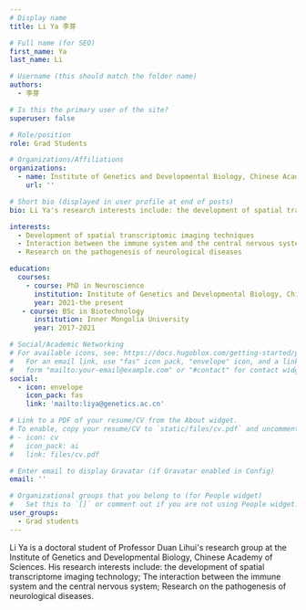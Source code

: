 ```yaml
---
# Display name
title: Li Ya 李芽

# Full name (for SEO)
first_name: Ya
last_name: Li

# Username (this should match the folder name)
authors:
  - 李芽

# Is this the primary user of the site?
superuser: false

# Role/position
role: Grad Students

# Organizations/Affiliations
organizations:
  - name: Institute of Genetics and Developmental Biology, Chinese Academy of Sciences
    url: ''

# Short bio (displayed in user profile at end of posts)
bio: Li Ya's research interests include: the development of spatial transcriptome imaging technology; The interaction between the immune system and the central nervous system; Research on the pathogenesis of neurological diseases.

interests:
  - Development of spatial transcriptomic imaging techniques
  - Interaction between the immune system and the central nervous system
  - Research on the pathogenesis of neurological diseases

education:
  courses:
    - course: PhD in Neuroscience
      institution: Institute of Genetics and Developmental Biology, Chinese Academy of Sciences
      year: 2021-the present
   - course: BSc in Biotechnology
      institution: Inner Mongolia University
      year: 2017-2021

# Social/Academic Networking
# For available icons, see: https://docs.hugoblox.com/getting-started/page-builder/#icons
#   For an email link, use "fas" icon pack, "envelope" icon, and a link in the
#   form "mailto:your-email@example.com" or "#contact" for contact widget.
social:
  - icon: envelope
    icon_pack: fas
    link: 'mailto:liya@genetics.ac.cn'

# Link to a PDF of your resume/CV from the About widget.
# To enable, copy your resume/CV to `static/files/cv.pdf` and uncomment the lines below.
# - icon: cv
#   icon_pack: ai
#   link: files/cv.pdf

# Enter email to display Gravatar (if Gravatar enabled in Config)
email: ''

# Organizational groups that you belong to (for People widget)
#   Set this to `[]` or comment out if you are not using People widget.
user_groups:
  - Grad students
---
```


Li Ya is a doctoral student of Professor Duan Lihui's research group at the Institute of Genetics and Developmental Biology, Chinese Academy of Sciences. His research interests include: the development of spatial transcriptome imaging technology; The interaction between the immune system and the central nervous system; Research on the pathogenesis of neurological diseases.

